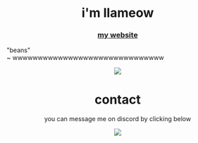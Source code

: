 <h1 align="center">i'm llameow</h1>
<h3 align="center"><a href="google.com">my website</a></p></h3>

<p align="i find code fascinating">
    "beans" <br />
    ~ wwwwwwwwwwwwwwwwwwwwwwwwwwwwww
</p>

<p align="center">
    <a href="https://open.spotify.com/user/ydos5vt5gwuv9ijqhuh6flc6o"><img src="https://novatorem-orcin.vercel.app/api/spotify"/></a>
</p>

<h1 align="center">contact</h1>
<p align="center">you can message me on discord by clicking below</p>

<p align="center">
    <a href="https://discord.com/users/443287359425871872"><img src="https://lanyard-profile-readme.vercel.app/api/443287359425871872"/></a>
</p>

